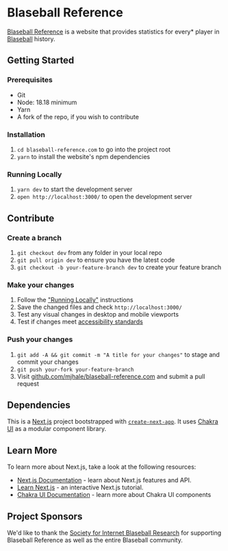 # Blaseball Reference

[Blaseball Reference](https://blaseball-reference.com) is a website that provides statistics for every\* player in [Blaseball](https://www.blaseball.com) history.

## Getting Started

### Prerequisites

- Git
- Node: 18.18 minimum
- Yarn
- A fork of the repo, if you wish to contribute

### Installation

1. `cd blaseball-reference.com` to go into the project root
1. `yarn` to install the website's npm dependencies

### Running Locally

1. `yarn dev` to start the development server
1. `open http://localhost:3000/` to open the development server

## Contribute

### Create a branch

1. `git checkout dev` from any folder in your local repo
1. `git pull origin dev` to ensure you have the latest code
1. `git checkout -b your-feature-branch dev` to create your feature branch

### Make your changes

1. Follow the ["Running Locally"](#running-locally) instructions
1. Save the changed files and check `http://localhost:3000/`
1. Test any visual changes in desktop and mobile viewports
1. Test if changes meet [accessibility standards](https://www.a11yproject.com/checklist/)

### Push your changes

1. `git add -A && git commit -m "A title for your changes"` to stage and commit your changes
1. `git push your-fork your-feature-branch`
1. Visit [github.com/mjhale/blaseball-reference.com](https://github.com/mjhale/blaseball-reference.com) and submit a pull request

## Dependencies

This is a [Next.js](https://nextjs.org/) project bootstrapped with [`create-next-app`](https://github.com/vercel/next.js/tree/canary/packages/create-next-app). It uses [Chakra UI](https://next.chakra-ui.com/) as a modular component library.

## Learn More

To learn more about Next.js, take a look at the following resources:

- [Next.js Documentation](https://nextjs.org/docs) - learn about Next.js features and API.
- [Learn Next.js](https://nextjs.org/learn) - an interactive Next.js tutorial.
- [Chakra UI Documentation](https://next.chakra-ui.com/) - learn more about Chakra UI components

## Project Sponsors

We'd like to thank the [Society for Internet Blaseball Research](https://sibr.dev/) for supporting Blaseball Reference as well as the entire Blaseball community.
